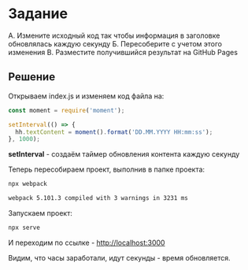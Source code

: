 # Задание

А. Измените исходный код так чтобы информация в заголовке обновлялась каждую секунду
Б. Пересоберите с учетом этого изменения
В. Разместите получившийся результат на GitHub Pages

## Решение

Открываем index.js и изменяем код файла на:

```js
const moment = require('moment');

setInterval(() => {
  hh.textContent = moment().format('DD.MM.YYYY HH:mm:ss');
}, 1000);
```

**setInterval** - создаём таймер обновления контента каждую секунду

Теперь пересобираем проект, выполнив в папке проекта:

```bash
npx webpack
```

```bash
webpack 5.101.3 compiled with 3 warnings in 3231 ms
```

Запускаем проект:

```bash
npx serve
```

И переходим по ссылке - [http://localhost:3000](http://localhost:3000)

Видим, что часы заработали, идут секунды - время обновляется.
